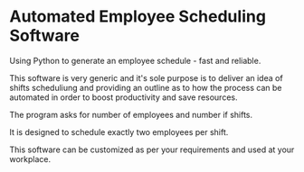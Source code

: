 # Automated Employee Scheduling Software

Using Python to generate an employee schedule - fast and reliable.

This software is very generic and it's sole purpose is to deliver an idea of shifts scheduliung and providing an outline as to how the process can be automated in order to boost productivity and save resources.

The program asks for number of employees and number if shifts.

It is designed to schedule exactly two employees per shift.

This software can be customized as per your requirements and used at your workplace.
